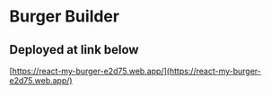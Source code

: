 # Burger Builder

## Deployed at link below

[https://react-my-burger-e2d75.web.app/](https://react-my-burger-e2d75.web.app/)

